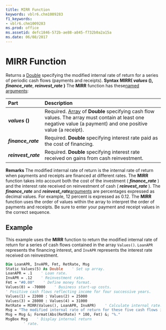 ```yaml
---
title: MIRR Function
keywords: vblr6.chm1009283
f1_keywords:
- vblr6.chm1009283
ms.prod: office
ms.assetid: defc1846-572b-ae88-a845-f732b0a2a15a
ms.date: 06/08/2017
---
```



# MIRR Function



Returns a [Double](vbe-glossary.md) specifying the modified internal rate of return for a series of periodic cash flows (payments and receipts).
 **Syntax**
 **MIRR( _values_ (),** **_finance_rate_**, **_reinvest_rate_ )**
The **MIRR** function has these[named arguments](vbe-glossary.md):


|**Part**|**Description**|
|:-----|:-----|
|**_values_ ()**|Required. [Array](vbe-glossary.md) of **Double** specifying cash flow values. The array must contain at least one negative value (a payment) and one positive value (a receipt).|
|**_finance_rate_**|Required. **Double** specifying interest rate paid as the cost of financing.|
|**_reinvest_rate_**|Required. **Double** specifying interest rate received on gains from cash reinvestment.|
 **Remarks**
The modified internal rate of return is the internal rate of return when payments and receipts are financed at different rates. The **MIRR** function takes into account both the cost of the investment ( **_finance_rate_** ) and the interest rate received on reinvestment of cash ( **_reinvest_rate_** ).
The **_finance_rate_** and **_reinvest_rate_**[arguments](vbe-glossary.md) are percentages expressed as decimal values. For example, 12 percent is expressed as 0.12.
The **MIRR** function uses the order of values within the array to interpret the order of payments and receipts. Be sure to enter your payment and receipt values in the correct sequence.

## Example

This example uses the **MIRR** function to return the modified internal rate of return for a series of cash flows contained in the array `Values()`.  `LoanAPR` represents the financing interest, and `InvAPR` represents the interest rate received on reinvestment.


```vb
Dim LoanAPR, InvAPR, Fmt, RetRate, Msg
Static Values(5) As Double    ' Set up array.
LoanAPR = .1    ' Loan rate.
InvAPR = .12    ' Reinvestment rate.
Fmt = "#0.00"    ' Define money format.
Values(0) = -70000    ' Business start-up costs.
' Positive cash flows reflecting income for four successive years.
Values(1) = 22000 : Values(2) = 25000
Values(3) = 28000 : Values(4) = 31000
RetRate = MIRR(Values(), LoanAPR, InvAPR)    ' Calculate internal rate.
Msg = "The modified internal rate of return for these five cash flows is"
Msg = Msg &; Format(Abs(RetRate) * 100, Fmt) &; "%."
MsgBox Msg    ' Display internal return 
        ' rate.
```


